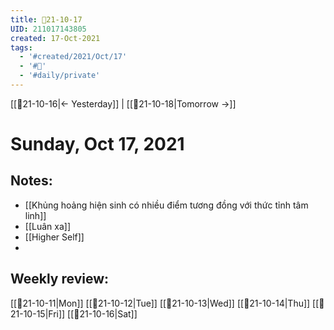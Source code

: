 ```yaml
---
title: 📝21-10-17
UID: 211017143805
created: 17-Oct-2021
tags:
  - '#created/2021/Oct/17'
  - '#📅'
  - '#daily/private'
---
```

[[📝21-10-16|<- Yesterday]] | [[📝21-10-18|Tomorrow ->]]
# Sunday, Oct 17, 2021

## Notes:
- [[Khủng hoảng hiện sinh có nhiều điểm tương đồng với thức tỉnh tâm linh]]
- [[Luân xa]]
- [[Higher Self]]
- 
## Weekly review:
[[📝21-10-11|Mon]]
[[📝21-10-12|Tue]]
[[📝21-10-13|Wed]]
[[📝21-10-14|Thu]]
[[📝21-10-15|Fri]]
[[📝21-10-16|Sat]]

